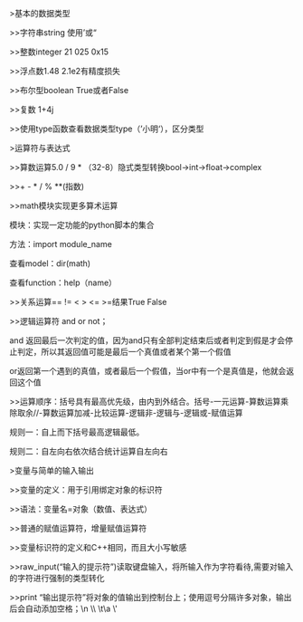 \>基本的数据类型

\>\>字符串string 使用’或“

\>\>整数integer 21 025 0x15

\>\>浮点数1.48 2.1e2有精度损失

\>\>布尔型boolean True或者False

\>\>复数 1+4j

\>\>使用type函数查看数据类型type（’小明‘），区分类型

\>运算符与表达式

\>\>算数运算5.0 / 9 \* （32-8）隐式类型转换bool-\>int-\>float-\>complex

\>\>+ - \* / % \*\*(指数)

\>\>math模块实现更多算术运算

模块：实现一定功能的python脚本的集合

方法：import module_name

查看model：dir(math)

查看function：help（name）

\>\>关系运算== != \< \> \<= \>=结果True False

\>\>逻辑运算符 and or not；

and
返回最后一次判定的值，因为and只有全部判定结束后或者判定到假是才会停止判定，所以其返回值可能是最后一个真值或者某个第一个假值

or返回第一个遇到的真值，或者最后一个假值，当or中有一个是真值是，他就会返回这个值

\>\>运算顺序：括号具有最高优先级，由内到外结合。括号-一元运算-算数运算乘除取余//-算数运算加减-比较运算-逻辑非-逻辑与-逻辑或-赋值运算

规则一：自上而下括号最高逻辑最低。

规则二：自左向右依次结合统计运算自左向右

\>变量与简单的输入输出

\>\>变量的定义：用于引用绑定对象的标识符

\>\>语法：变量名=对象（数值、表达式）

\>\>普通的赋值运算符，增量赋值运算符

\>\>变量标识符的定义和C++相同，而且大小写敏感

\>\>raw_input(“输入的提示符”)读取键盘输入，将所输入作为字符看待,需要对输入的字符进行强制的类型转化

\>\>print
“输出提示符”将对象的值输出到控制台上；使用逗号分隔许多对象，输出后会自动添加空格；\\n
\\\\ \\t\\a \\'

